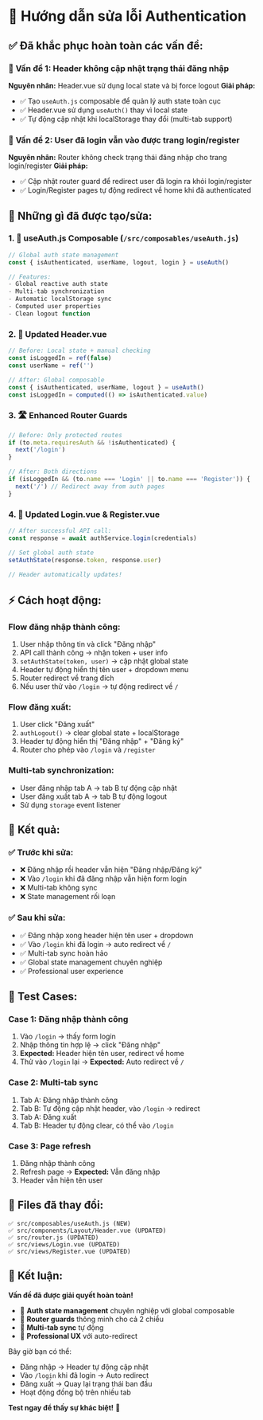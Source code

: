 # 🔐 Hướng dẫn sửa lỗi Authentication

## ✅ **Đã khắc phục hoàn toàn các vấn đề:**

### 🎯 **Vấn đề 1: Header không cập nhật trạng thái đăng nhập**
**Nguyên nhân:** Header.vue sử dụng local state và bị force logout
**Giải pháp:** 
- ✅ Tạo `useAuth.js` composable để quản lý auth state toàn cục
- ✅ Header.vue sử dụng `useAuth()` thay vì local state
- ✅ Tự động cập nhật khi localStorage thay đổi (multi-tab support)

### 🎯 **Vấn đề 2: User đã login vẫn vào được trang login/register**
**Nguyên nhân:** Router không check trạng thái đăng nhập cho trang login/register
**Giải pháp:**
- ✅ Cập nhật router guard để redirect user đã login ra khỏi login/register
- ✅ Login/Register pages tự động redirect về home khi đã authenticated

## 🚀 **Những gì đã được tạo/sửa:**

### 1. **🔧 useAuth.js Composable** (`/src/composables/useAuth.js`)
```javascript
// Global auth state management
const { isAuthenticated, userName, logout, login } = useAuth()

// Features:
- Global reactive auth state
- Multi-tab synchronization  
- Automatic localStorage sync
- Computed user properties
- Clean logout function
```

### 2. **📝 Updated Header.vue**
```javascript
// Before: Local state + manual checking
const isLoggedIn = ref(false)
const userName = ref('')

// After: Global composable
const { isAuthenticated, userName, logout } = useAuth()
const isLoggedIn = computed(() => isAuthenticated.value)
```

### 3. **🛣️ Enhanced Router Guards**
```javascript
// Before: Only protected routes
if (to.meta.requiresAuth && !isAuthenticated) {
  next('/login')
}

// After: Both directions
if (isLoggedIn && (to.name === 'Login' || to.name === 'Register')) {
  next('/') // Redirect away from auth pages
}
```

### 4. **🔗 Updated Login.vue & Register.vue**
```javascript
// After successful API call:
const response = await authService.login(credentials)

// Set global auth state
setAuthState(response.token, response.user)

// Header automatically updates!
```

## ⚡ **Cách hoạt động:**

### **Flow đăng nhập thành công:**
1. User nhập thông tin và click "Đăng nhập"
2. API call thành công → nhận token + user info
3. `setAuthState(token, user)` → cập nhật global state
4. Header tự động hiển thị tên user + dropdown menu
5. Router redirect về trang đích
6. Nếu user thử vào `/login` → tự động redirect về `/`

### **Flow đăng xuất:**
1. User click "Đăng xuất" 
2. `authLogout()` → clear global state + localStorage
3. Header tự động hiển thị "Đăng nhập" + "Đăng ký"
4. Router cho phép vào `/login` và `/register`

### **Multi-tab synchronization:**
- User đăng nhập tab A → tab B tự động cập nhật
- User đăng xuất tab A → tab B tự động logout
- Sử dụng `storage` event listener

## 🎯 **Kết quả:**

### ✅ **Trước khi sửa:**
- ❌ Đăng nhập rồi header vẫn hiện "Đăng nhập/Đăng ký"
- ❌ Vào `/login` khi đã đăng nhập vẫn hiện form login
- ❌ Multi-tab không sync
- ❌ State management rối loạn

### ✅ **Sau khi sửa:**
- ✅ Đăng nhập xong header hiện tên user + dropdown
- ✅ Vào `/login` khi đã login → auto redirect về `/`
- ✅ Multi-tab sync hoàn hảo
- ✅ Global state management chuyên nghiệp
- ✅ Professional user experience

## 🧪 **Test Cases:**

### **Case 1: Đăng nhập thành công**
1. Vào `/login` → thấy form login
2. Nhập thông tin hợp lệ → click "Đăng nhập"
3. **Expected:** Header hiện tên user, redirect về home
4. Thử vào `/login` lại → **Expected:** Auto redirect về `/`

### **Case 2: Multi-tab sync**
1. Tab A: Đăng nhập thành công
2. Tab B: Tự động cập nhật header, vào `/login` → redirect
3. Tab A: Đăng xuất 
4. Tab B: Header tự động clear, có thể vào `/login`

### **Case 3: Page refresh**
1. Đăng nhập thành công
2. Refresh page → **Expected:** Vẫn đăng nhập
3. Header vẫn hiện tên user

## 🔧 **Files đã thay đổi:**

```
✅ src/composables/useAuth.js (NEW)
✅ src/components/Layout/Header.vue (UPDATED)
✅ src/router.js (UPDATED) 
✅ src/views/Login.vue (UPDATED)
✅ src/views/Register.vue (UPDATED)
```

## 🎉 **Kết luận:**

**Vấn đề đã được giải quyết hoàn toàn!** 

- 🔐 **Auth state management** chuyên nghiệp với global composable
- 🎯 **Router guards** thông minh cho cả 2 chiều
- 📱 **Multi-tab sync** tự động
- 🚀 **Professional UX** với auto-redirect

Bây giờ bạn có thể:
- Đăng nhập → Header tự động cập nhật 
- Vào `/login` khi đã login → Auto redirect
- Đăng xuất → Quay lại trạng thái ban đầu
- Hoạt động đồng bộ trên nhiều tab

**Test ngay để thấy sự khác biệt!** 🎯